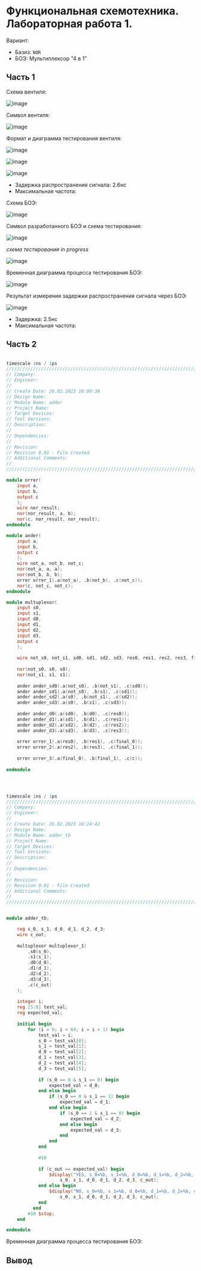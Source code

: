 # Функциональная схемотехника. Лабораторная работа 1. 

Вариант: 
  - Базиз: `NOR`
  - БОЭ: Мультиплексор "4 в 1"

## Часть 1

Схема вентиля:

![image](https://user-images.githubusercontent.com/68964770/221428737-219df699-5189-4d3a-b2a1-c1de17da2858.png)

Символ вентиля:

![image](https://user-images.githubusercontent.com/68964770/221428748-13ea6af5-e1eb-4cbb-8de4-494e1fce4116.png)

Формат и диаграмма тестирования вентиля:

![image](https://user-images.githubusercontent.com/68964770/221428833-cd277a95-3bd9-41e7-97eb-8afd8c5357c4.png)

![image](https://user-images.githubusercontent.com/68964770/221428839-d740c52a-b6c1-4c68-b299-5cff20c18577.png)

![image](https://user-images.githubusercontent.com/68964770/221428848-f30e20b9-8dd6-4c59-a776-7e0fc35726c1.png)

- Задержка распространения сигнала: 2.6нс
- Максимальная частота:


Схема БОЭ:

![image](https://user-images.githubusercontent.com/68964770/221428891-72d237f7-bc0e-4f4e-8447-091503ac8b7d.png)

Символ разработанного БОЭ и схема тестирования:

![image](https://user-images.githubusercontent.com/68964770/221428941-287f19cc-7c61-4030-997d-a58cc283e960.png)

*схема тестирования in progress*

![image](https://user-images.githubusercontent.com/68964770/221429085-4b8b8f97-1c70-46c4-9218-07edbb1714f4.png)

Временная диаграмма процесса тестирования БОЭ:

![image](https://user-images.githubusercontent.com/68964770/221429092-6d86376c-50d0-4726-ba59-e6d843022f7f.png)

Результат измерения задержки распространения сигнала через БОЭ:

![image](https://user-images.githubusercontent.com/68964770/221429088-da9f6e8d-f029-40cc-a6cc-4deba5cb1418.png)

- Задержка: 2.5нс
- Максимальная частота:

## Часть 2


```verilog

timescale 1ns / 1ps
//////////////////////////////////////////////////////////////////////////////////
// Company: 
// Engineer: 
// 
// Create Date: 26.02.2023 10:09:38
// Design Name: 
// Module Name: adder
// Project Name: 
// Target Devices: 
// Tool Versions: 
// Description: 
// 
// Dependencies: 
// 
// Revision:
// Revision 0.01 - File Created
// Additional Comments:
// 
//////////////////////////////////////////////////////////////////////////////////

module orrer(
    input a,
    input b,
    output c
    );
    wire nor_result;
    nor(nor_result, a, b);
    nor(c, nor_result, nor_result);
endmodule

module ander(
    input a,
    input b,
    output c
    );
    wire not_a, not_b, not_c;
    nor(not_a, a, a);
    nor(not_b, b, b);
    orrer orrer_1(.a(not_a), .b(not_b), .c(not_c));
    nor(c, not_c, not_c);
endmodule

module multuplexor(
    input s0,
    input s1,
    input d0,
    input d1,
    input d2,
    input d3,
    output c
    );
    
    wire not_s0, not_s1, sd0, sd1, sd2, sd3, res0, res1, res2, res3, final_0, final_1;
   
    nor(not_s0, s0, s0);
    nor(not_s1, s1, s1);
    
    ander ander_sd0(.a(not_s0), .b(not_s1), .c(sd0));
    ander ander_sd1(.a(not_s0), .b(s1), .c(sd1));
    ander ander_sd2(.a(s0), .b(not_s1), .c(sd2));
    ander ander_sd3(.a(s0), .b(s1), .c(sd3));
    
    ander ander_d0(.a(sd0), .b(d0), .c(res0));
    ander ander_d1(.a(sd1), .b(d1), .c(res1));
    ander ander_d2(.a(sd2), .b(d2), .c(res2));
    ander ander_d3(.a(sd3), .b(d3), .c(res3));
    
    orrer orrer_1(.a(res0), .b(res1), .c(final_0));
    orrer orrer_2(.a(res2), .b(res3), .c(final_1));
    
    orrer orrer_3(.a(final_0), .b(final_1), .c(c));
    
endmodule




timescale 1ns / 1ps
//////////////////////////////////////////////////////////////////////////////////
// Company: 
// Engineer: 
// 
// Create Date: 26.02.2023 10:24:42
// Design Name: 
// Module Name: adder_tb
// Project Name: 
// Target Devices: 
// Tool Versions: 
// Description: 
// 
// Dependencies: 
// 
// Revision:
// Revision 0.01 - File Created
// Additional Comments:
// 
//////////////////////////////////////////////////////////////////////////////////


module adder_tb;

    reg s_0, s_1, d_0, d_1, d_2, d_3;
    wire c_out;
    
    multuplexor multuplexor_1(
        .s0(s_0),
        .s1(s_1),
        .d0(d_0),
        .d1(d_1),
        .d2(d_2),
        .d3(d_3),
        .c(c_out)
    );
    
    integer i;
    reg [5:0] test_val;
    reg expected_val;
    
    initial begin
        for (i = 0; i < 64; i = i + 1) begin
            test_val = i;
            s_0 = test_val[0];
            s_1 = test_val[1];
            d_0 = test_val[2];
            d_1 = test_val[3];
            d_2 = test_val[4];
            d_3 = test_val[5];
            
            if (s_0 == 0 & s_1 == 0) begin
                expected_val = d_0;
            end else begin
                if (s_0 == 0 & s_1 == 1) begin
                    expected_val = d_1;
                end else begin
                    if (s_0 == 1 & s_1 == 0) begin
                        expected_val = d_2;
                    end else begin
                        expected_val = d_3;
                    end
                end
            end
            
            #10
            
            if (c_out == expected_val) begin
                $display("YES, s_0=%b, s_1=%b, d_0=%b, d_1=%b, d_2=%b, d_3=%b, c_out=%b",
                    s_0, s_1, d_0, d_1, d_2, d_3, c_out);
            end else begin
                $display("NO, s_0=%b, s_1=%b, d_0=%b, d_1=%b, d_2=%b, d_3=%b, c_out=%b",
                    s_0, s_1, d_0, d_1, d_2, d_3, c_out);
            end
          end
        #10 $stop;
    end 

endmodule
```

Временная диаграмма процесса тестирования БОЭ:

## Вывод




